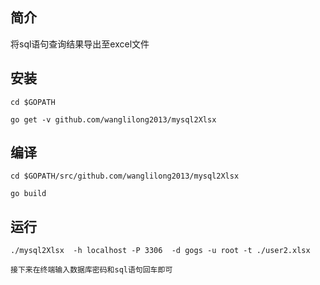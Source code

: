 ## 简介

将sql语句查询结果导出至excel文件

## 安装
```
cd $GOPATH

go get -v github.com/wanglilong2013/mysql2Xlsx
```
## 编译
```
cd $GOPATH/src/github.com/wanglilong2013/mysql2Xlsx

go build

```

## 运行
```
./mysql2Xlsx  -h localhost -P 3306  -d gogs -u root -t ./user2.xlsx

接下来在终端输入数据库密码和sql语句回车即可
```
